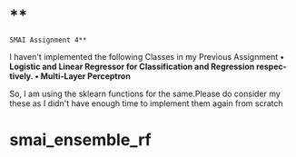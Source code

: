 # **
    SMAI Assignment 4**

I haven't implemented the following Classes in my Previous Assignment
**• Logistic and Linear Regressor for Classification and Regression respec-
tively.
• Multi-Layer Perceptron**

So, I am using the sklearn functions for the same.Please do consider my these as I didn't have enough time to implement them again from scratch
# smai_ensemble_rf
